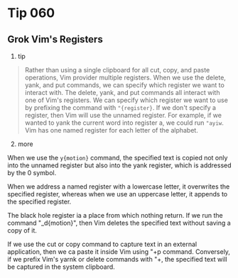 # Tip 060

## Grok Vim's Registers

1. tip

> Rather than using a single clipboard for all cut, copy, and paste operations, Vim provider multiple registers. When we use the delete, yank, and put commands, we can specify which register we want to interact with.
> The delete, yank, and put commands all interact with one of Vim's registers. We can specify which register we want to use by prefixing the command with `"{register}`. If we don't specify a register, then Vim will use the unnamed register.
> For example, if we wanted to yank the current word into register a, we could run `"ayiw`.
> Vim has one named register for each letter of the alphabet.

2. more

When we use the `y{motion}` command, the specified text is copied not only into the unnamed register but also into the yank register, which is addressed by the 0 symbol.

When we address a named register with a lowercase letter, it overwrites the specified register, whereas when we use an uppercase letter, it appends to the specified register.

The black hole register ia a place from which nothing return. If we run the command "_d{motion}", then Vim deletes the specified text without saving a copy of it.

If we use the cut or copy command to capture text in an external application, then we ca paste it inside Vim using "+p command. Conversely, if we prefix Vim's yarnk or delete commands with "+, the specified text will be captured in the system clipboard.

